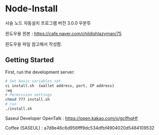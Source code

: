 # Node-Install
사슬 노드 자동설치 프로그램 버전 3.0.0 우분투

윈도우용 원본 : https://cafe.naver.com/childishlazyman/75

윈도우용 파일 참고해서 작성함.


## Getting Started

First, run the development server:

```bash
# Set basic variables set.
vi install.sh  (wallet address, port, IP address)
:wq
# Permission settings
chmod 777 install.sh
# run
./install.sh
```




Saseul Developer OpenTalk : https://open.kakao.com/o/gclfhqHf

Coffee (SASEUL) : a7d8e46c6d956fff9dc534dfbf4904020d5484109532
